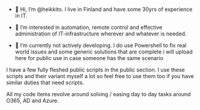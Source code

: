 - 👋 Hi, I’m @heikkito. I live in Finland and have some 30yrs of experience in IT. 

- 👀 I’m interested in automation, remote control and effective administration of IT-infrastructure wherever and whatever is needed. 

- 🌱 I’m currently not actively developing. I do use Powershell to fix real world issues and some generic solutions that are complete i will upload here for public use in case someone has the same scenario

I have a few fully fleshed public scripts in the public section. I use these scripts and their variant myself a lot so feel free to use them too if you have similar duties that need scripts. 

All my code items revolve around solving / easing day to day tasks around O365, AD and Azure. 


<!---
heikkito/heikkito is a ✨ special ✨ repository because its `README.md` (this file) appears on your GitHub profile.
You can click the Preview link to take a look at your changes.
--->
